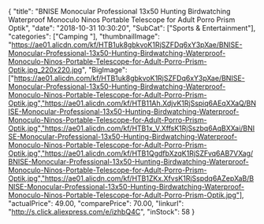 {
	"title": "BNISE Monocular Professional 13x50 Hunting Birdwatching Waterproof Monoculo Ninos Portable Telescope for Adult Porro Prism Optik",
	"date": "2018-10-31 10:30:20",
	"SubCat": ["Sports & Entertainment"],
	"categories": ["Camping "],
	"thumbnailImage": "https://ae01.alicdn.com/kf/HTB1uk8gbkvoK1RjSZFDq6xY3pXae/BNISE-Monocular-Professional-13x50-Hunting-Birdwatching-Waterproof-Monoculo-Ninos-Portable-Telescope-for-Adult-Porro-Prism-Optik.jpg_220x220.jpg",
	"BigImage": ["https://ae01.alicdn.com/kf/HTB1uk8gbkvoK1RjSZFDq6xY3pXae/BNISE-Monocular-Professional-13x50-Hunting-Birdwatching-Waterproof-Monoculo-Ninos-Portable-Telescope-for-Adult-Porro-Prism-Optik.jpg","https://ae01.alicdn.com/kf/HTB11Ah.XdjvK1RjSspiq6AEqXXaQ/BNISE-Monocular-Professional-13x50-Hunting-Birdwatching-Waterproof-Monoculo-Ninos-Portable-Telescope-for-Adult-Porro-Prism-Optik.jpg","https://ae01.alicdn.com/kf/HTB1x_V.XffsK1RjSszbq6AqBXXai/BNISE-Monocular-Professional-13x50-Hunting-Birdwatching-Waterproof-Monoculo-Ninos-Portable-Telescope-for-Adult-Porro-Prism-Optik.jpg","https://ae01.alicdn.com/kf/HTB1QgdfbXzqK1RjSZFvq6AB7VXag/BNISE-Monocular-Professional-13x50-Hunting-Birdwatching-Waterproof-Monoculo-Ninos-Portable-Telescope-for-Adult-Porro-Prism-Optik.jpg","https://ae01.alicdn.com/kf/HTB1ZKx.XfvsK1RjSspdq6AZepXaB/BNISE-Monocular-Professional-13x50-Hunting-Birdwatching-Waterproof-Monoculo-Ninos-Portable-Telescope-for-Adult-Porro-Prism-Optik.jpg"],
	"actualPrice": 49.00,
	"comparePrice": 70.00,
	"linkurl": "http://s.click.aliexpress.com/e/izhbQ4C",
	"inStock": 58
}
